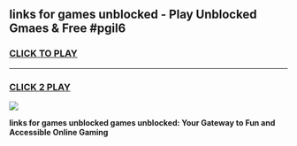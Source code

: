 
## links for games unblocked - Play Unblocked Gmaes & Free #pgil6
<h3>
<a href="https://news.freeplayer.one?title=links_for_games_unblocked&ref=26F">CLICK TO PLAY</a></h3>
<hr>

<h3>
<a href="https://news.freeplayer.one?title=links_for_games_unblocked&ref=26F">CLICK 2 PLAY</a>
  
</h3>

<a href="https://news.freeplayer.one?title=links_for_games_unblocked&ref=26F/"><img src="https://clearcache.store/games.png"></a>


**links for games unblocked games unblocked: Your Gateway to Fun and Accessible Online Gaming**
